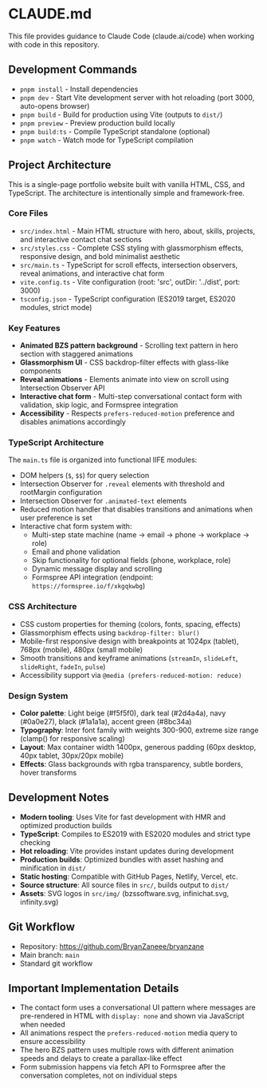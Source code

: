 # CLAUDE.md

This file provides guidance to Claude Code (claude.ai/code) when working with code in this repository.

## Development Commands

- `pnpm install` - Install dependencies
- `pnpm dev` - Start Vite development server with hot reloading (port 3000, auto-opens browser)
- `pnpm build` - Build for production using Vite (outputs to `dist/`)
- `pnpm preview` - Preview production build locally
- `pnpm build:ts` - Compile TypeScript standalone (optional)
- `pnpm watch` - Watch mode for TypeScript compilation

## Project Architecture

This is a single-page portfolio website built with vanilla HTML, CSS, and TypeScript. The architecture is intentionally simple and framework-free.

### Core Files
- `src/index.html` - Main HTML structure with hero, about, skills, projects, and interactive contact chat sections
- `src/styles.css` - Complete CSS styling with glassmorphism effects, responsive design, and bold minimalist aesthetic
- `src/main.ts` - TypeScript for scroll effects, intersection observers, reveal animations, and interactive chat form
- `vite.config.ts` - Vite configuration (root: 'src', outDir: '../dist', port: 3000)
- `tsconfig.json` - TypeScript configuration (ES2019 target, ES2020 modules, strict mode)

### Key Features
- **Animated BZS pattern background** - Scrolling text pattern in hero section with staggered animations
- **Glassmorphism UI** - CSS backdrop-filter effects with glass-like components
- **Reveal animations** - Elements animate into view on scroll using Intersection Observer API
- **Interactive chat form** - Multi-step conversational contact form with validation, skip logic, and Formspree integration
- **Accessibility** - Respects `prefers-reduced-motion` preference and disables animations accordingly

### TypeScript Architecture
The `main.ts` file is organized into functional IIFE modules:
- DOM helpers (`$`, `$$`) for query selection
- Intersection Observer for `.reveal` elements with threshold and rootMargin configuration
- Intersection Observer for `.animated-text` elements
- Reduced motion handler that disables transitions and animations when user preference is set
- Interactive chat form system with:
  - Multi-step state machine (name → email → phone → workplace → role)
  - Email and phone validation
  - Skip functionality for optional fields (phone, workplace, role)
  - Dynamic message display and scrolling
  - Formspree API integration (endpoint: `https://formspree.io/f/xkgqkwbg`)

### CSS Architecture
- CSS custom properties for theming (colors, fonts, spacing, effects)
- Glassmorphism effects using `backdrop-filter: blur()`
- Mobile-first responsive design with breakpoints at 1024px (tablet), 768px (mobile), 480px (small mobile)
- Smooth transitions and keyframe animations (`streamIn`, `slideLeft`, `slideRight`, `fadeIn`, `pulse`)
- Accessibility support via `@media (prefers-reduced-motion: reduce)`

### Design System
- **Color palette**: Light beige (#f5f5f0), dark teal (#2d4a4a), navy (#0a0e27), black (#1a1a1a), accent green (#8bc34a)
- **Typography**: Inter font family with weights 300-900, extreme size range (clamp() for responsive scaling)
- **Layout**: Max container width 1400px, generous padding (60px desktop, 40px tablet, 30px/20px mobile)
- **Effects**: Glass backgrounds with rgba transparency, subtle borders, hover transforms

## Development Notes

- **Modern tooling**: Uses Vite for fast development with HMR and optimized production builds
- **TypeScript**: Compiles to ES2019 with ES2020 modules and strict type checking
- **Hot reloading**: Vite provides instant updates during development
- **Production builds**: Optimized bundles with asset hashing and minification in `dist/`
- **Static hosting**: Compatible with GitHub Pages, Netlify, Vercel, etc.
- **Source structure**: All source files in `src/`, builds output to `dist/`
- **Assets**: SVG logos in `src/img/` (bzssoftware.svg, infinichat.svg, infinity.svg)

## Git Workflow

- Repository: https://github.com/BryanZaneee/bryanzane
- Main branch: `main`
- Standard git workflow

## Important Implementation Details

- The contact form uses a conversational UI pattern where messages are pre-rendered in HTML with `display: none` and shown via JavaScript when needed
- All animations respect the `prefers-reduced-motion` media query to ensure accessibility
- The hero BZS pattern uses multiple rows with different animation speeds and delays to create a parallax-like effect
- Form submission happens via fetch API to Formspree after the conversation completes, not on individual steps
